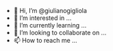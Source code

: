 - 👋 Hi, I’m @giulianogigliola
- 👀 I’m interested in ...
- 🌱 I’m currently learning ...
- 💞️ I’m looking to collaborate on ...
- 📫 How to reach me ...

<!---
giulianogigliola/giulianogigliola is a ✨ special ✨ repository because its `README.md` (this file) appears on your GitHub profile.
You can click the Preview link to take a look at your changes.
--->
